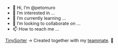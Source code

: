 - 👋 Hi, I’m @petomuro
- 👀 I’m interested in ...
- 🌱 I’m currently learning ...
- 💞️ I’m looking to collaborate on ...
- 📫 How to reach me ...

[TinySorter](https://drive.google.com/file/d/1xu-JStbyptg1da3njKe1_qUCnlV8xqpz/view?usp=sharing) -> Created together with my [teammate](https://github.com/molor3k). :tada:

<!---
petomuro/petomuro is a ✨ special ✨ repository because its `README.md` (this file) appears on your GitHub profile.
You can click the Preview link to take a look at your changes.
--->

